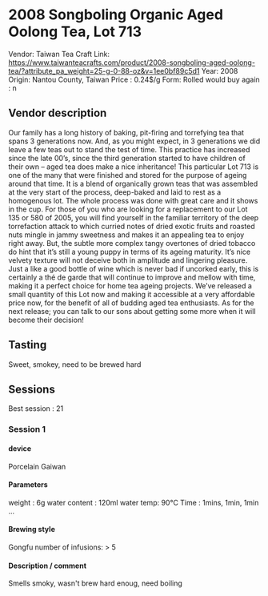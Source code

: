 # 2008 Songboling Organic Aged Oolong Tea, Lot 713

Vendor: Taiwan Tea Craft
Link: https://www.taiwanteacrafts.com/product/2008-songboling-aged-oolong-tea/?attribute_pa_weight=25-g-0-88-oz&v=1ee0bf89c5d1
Year: 2008
Origin: Nantou County, Taiwan
Price : 0.24$/g
Form: Rolled
would buy again : n


## Vendor description 

Our family has a long history of baking, pit-firing and torrefying tea that spans 3 generations now. And, as you might expect, in 3 generations we did leave a few teas out to stand the test of time. This practice has increased since the late 00’s, since the third generation started to have children of their own – aged tea does make a nice inheritance! This particular Lot 713 is one of the many that were finished and stored for the purpose of ageing around that time. It is a blend of organically grown teas that was assembled at the very start of the process, deep-baked and laid to rest as a homogenous lot. The whole process was done with great care and it shows in the cup. For those of you who are looking for a replacement to our Lot 135 or 580 of 2005, you will find yourself in the familiar territory of  the deep torrefaction attack to which curried notes of dried exotic fruits and roasted nuts mingle in jammy sweetness and makes it an appealing tea to enjoy right away. But, the subtle more complex tangy overtones of dried tobacco do hint that it’s still a young puppy in terms of its ageing maturity. It’s nice velvety texture will not deceive both in amplitude and lingering pleasure. Just a like a good bottle of wine which is never bad if uncorked early, this is certainly a thé de garde that will continue to improve and mellow with time, making it a perfect choice for home tea ageing projects. We’ve released a small quantity of this Lot now and making it accessible at a very affordable price now,  for the benefit of all of budding aged tea enthusiasts. As for the next release; you can talk to our sons about getting some more when it will become their decision!

## Tasting

Sweet, smokey, need to be brewed hard

## Sessions

Best session : 21

### Session 1

#### device 

Porcelain Gaiwan

#### Parameters

weight : 6g
water content : 120ml
water temp: 90°C
Time : 1mins, 1min, 1min ...

#### Brewing style

Gongfu
number of infusions: > 5

#### Description / comment

Smells smoky, wasn't brew hard enoug, need boiling

